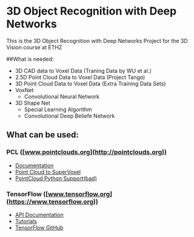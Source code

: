 # 3D Object Recognition with Deep Networks
This is the 3D Object Recognition with Deep Networks Project for the 3D Vision course at ETHZ
  
##What is needed:  
* 3D CAD data to Voxel Data (Traning Data by WU et al.)
* 2.5D Point Cloud Data to Voxel Data (Project Tango)  
* 3D Point Cloud Data to Voxel Data (Extra Training Data Sets)
* VoxNet  
  * Convolutional Neural Network
* 3D Shape Net  
  * Special Learning Algorithm
  * Convolutional Deep Beliefe Network


## What can be used:
### PCL ([www.pointclouds.org](http://pointclouds.org))
* [Documentation](http://pointclouds.org/documentation/)
* [Point Cloud to SuperVoxel](http://pointclouds.org/documentation/tutorials/supervoxel_clustering.php)  
* [PointCloud Python Support(bad)](http://pointclouds.org/news/2013/02/07/python-bindings-for-the-point-cloud-library/)
  
### TensorFlow ([www.tensorflow.org](https://www.tensorflow.org))
* [API Documentation](https://www.tensorflow.org/versions/r0.7/api_docs/index.html)  
* [Tutorials](https://www.tensorflow.org/versions/r0.7/tutorials/index.html)  
* [TensorFlow GitHub](https://github.com/tensorflow/tensorflow)  
  
